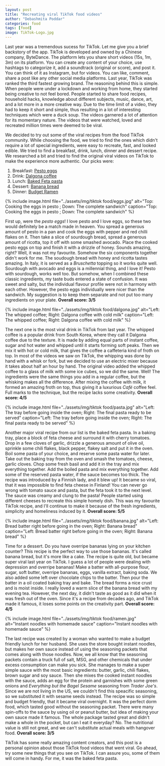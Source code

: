 ```yaml
---
layout: post
title: "Recreating viral TikTok food videos"
author: "Debashmita Poddar"
categories: food
tags: [food]
image: TikTok-Logo.jpg
---
```


Last year was a tremendous sucess for TikTok. Let me give you a brief backstory of the app. TikTok is developed and owned by a Chinese company, ByteDance.
The platform lets you share short videos (15s, 1m, 3m) on its platform. You can create any content of your choice, use hashtags to categorize it, add 
a soundtrack (original or score), and post it. You can think of it as Instagram, but for videos. You can like, comment, share a post like any other social
media platforms. Last year, TikTok was ranked the third fastest growing brand. The reasoning behind this is simple. When people were under a lockdown and 
working from home, they started being creative to not feel bored. People started to share food recipes, household hacks, knowledge about different subjects,
music, dance, art, and a lot more in a more creative way. Due to the time limit of a video, they had to keep it short and simple, thus resulting in a lot of
interesting techniques which were a duck soup. The videos garnered a lot of attention for its momentary nature. The videos that were watched, loved and
recreated million times were deemed to be viral.

We decided to try out some of the viral recipes from the food TikTok community. While choosing the food, we tried to find the ones which didn't require a lot
of special ingredients, were easy to recreate, fast, and looked edible. We tried to find a breakfast, drink, lunch, dinner and dessert
recipe. We researched a bit and tried to find the original viral videos on TikTok to make the experience more authentic. Our picks were:

1. Breakfast: <a target="blank" href="https://tiktok.com/@amywilichowski/video/6955536851595758853">Pesto eggs</a> 
2. Drink: <a target="blank" href="https://tiktok.com/@imhannahcho/video/6802754868902710533">Dalgona coffee</a>
3. Lunch: <a target="blank" href="https://tiktok.com/@liemessa/video/6923943550111550726">Baked Feta pasta</a>
4. Dessert: <a target="blank" href="https://tiktok.com/@cookingwithshereen/video/6805684184099622150">Banana bread</a>
5. Dinner: <a target="blank" href="https://tiktok.com/@westnest4/video/6921498209642679557">Budget Ramen</a>



{% 
include image.html 
file="../assets/img/tiktok food/eggs.jpg" 
alt="Top: Cooking the eggs in pesto ; Down: The complete sandwich" 
caption="Top: Cooking the eggs in pesto ; Down: The complete sandwich" 
%}


First up, were the *pesto eggs*! I love pesto and I love eggs, so these two would definitely be a match made in heaven. You spread a generous amount of pesto 
in a pan and cook the eggs with pepper and red chilli flakes on it. Then take a slice of sourdough bread, spread a generous amount of ricotta, top it off with
some smashed avocado. Place the cooked pesto eggs on top and finish it with a drizzle of honey. Sounds amazing, right? Well, it was not my favourite. Somehow
the six components together didn't work for me. The soudough bread with honey and ricotta tastes amazing. In Italy, it is served as a *Bruschetta* topping so
it works quite well. Sourdough with avocado and eggs is a millennial thing, and I love it! Pesto with sourdough, works well too. But somehow, when I combined
these classic ingredients, my taste buds entered a state of confusion. It was sweet and salty, but the individual flavour profile were not in harmony with
each other. However, the pesto eggs individually were nicer than the sandwich. My suggestion is to keep them separate and not put too many ingredients on your 
plate. **Overall score: 3/5**




{% 
include image.html 
file="../assets/img/tiktok food/dalgona.jpg" 
alt="Left: The whipped coffee; Right: Dalgona coffee with cold milk" 
caption="Left: The whipped coffee; Right: Dalgona coffee with cold milk" 
%}


The next one is the most viral drink in TikTok from last year. The whipped coffee is a popular drink from South Korea, where they call it Dalgona coffee due to
the texture. It is made by adding equal parts of instant coffee, sugar and hot water and whipped until it starts forming soft peaks. Then we mix it with hot or
cold milk, that gives the coffee a caffeteria kind of froth on top. In most of the videos we saw on TikTok, the whipping was done by hand with a whisk or fork, but
we decided to use an electric mixer because it takes about half an hour by hand. The original video added the whipped coffee to a glass of milk with some ice
cubes, so we did the same. Well! The ingredients were the same things you add in a regular coffee, but the whisking makes all the difference. After mixing the
coffee with milk, it formed an amazing froth on top, thus giving it a luxurious *Café* coffee feel. Full marks to the technique, but the recipe lacks some
creativity. **Overall score: 4/5**




{% 
include image.html 
file="../assets/img/tiktok food/pasta.jpg" 
alt="Left: The tray before going inside the oven; Right: The final pasta ready to be served" 
caption="Left: The tray before going inside the oven; Right: The final pasta ready to be served" 
%}


Another major viral recipe from our list is the baked feta pasta. In a baking tray, place a block of feta cheese and surround it with cherry tomatoes. Drop in a
few cloves of garlic, drizzle a generous amount of olive oil, sprinkle some chili flakes, black pepper, flakey salt and put it in the oven. Boil some pasta of
your choice, and reserve some pasta water for later. Take out the baking tray from the oven and smash the tomatoes, cheese, garlic cloves. Chop some fresh basil and 
add it in the tray and mix everything together. Add the boiled pasta and mix everything together. Add some of the reserved pasta water, if the sauce becomes too
thick. The recipe was introduced by a Finnish lady, and it blew up! It became so viral, that it was impossible to find feta cheese in Finland! You can never go
wrong with tomato sauce and pasta, but the feta took it to the next level. The sauce was creamy and clung to the pasta! People started using different cheeses to
recreate this simple homely dish. This was my favourite TikTok recipe, and I'll continue to make it because of the fresh ingredients, simplicity and homeliness 
induced by it. **Overall score: 5/5**




{% 
include image.html 
file="../assets/img/tiktok food/banana.jpg" 
alt="Left: Bread batter right before going in the oven; Right: Banana bread" 
caption="Left: Bread batter right before going in the oven; Right: Banana bread" 
%}


Time for a dessert. Do you have overripe bananas lying on your kitchen counter? This recipe is the perfect way to use those bananas. It's called banana bread,
but it's more like a cake. The recipe is quite old, but became super viral last year on TikTok. I guess a lot of people were dealing with depression and overripe
bananas! Make a batter with all-purpose flour, sugar, soft butter, overripe bananas, eggs, vanilla extract, baking soda. We also added some left over chocolate
chips to the batter. Then pour the batter in a oil coated baking tray and bake. The bread forms a nice crust and is moist inside. I really loved a warm slice 
of the banana bread with my evening tea. However, the next day, it didn't taste as good as it did when it was fresh out of the oven. Since it's a recipe from decades
ago, and TikTok made it famous, it loses some points on the creativity part. **Overall score: 4/5**



{% 
include image.html 
file="../assets/img/tiktok food/ramen.jpg" 
alt="Instant noodles with homemade sauce" 
caption="Instant noodles with homemade sauce" 
%}

The last recipe was created by a woman who wanted to make a budget friendly lunch for her husband. She uses the store bought instant noodles, but makes her own sauce
instead of using the seasoning packets that comes along with those noodles. Now, we all know that the seasoning packets contain a truck full of salt, MSG, and
other chemicals that under excess consumption can make you sick. She manages to make a super simple sauce with the most basic ingredients: butter, garlic, chili
flakes, brown sugar and soy sauce. Then she mixes the cooked instant noodles with the sauce, adds an egg for the protein and garnishes with some green onions and 
*Everything but the Bagel Sesame* seasoning from *Trader Joe's*. Since we are not living in the US, we couldn't find this speacific seasoning, so we substituted 
it with sesame seeds instead. The recipe was so simple and budget friendly, that it became viral overnight. It was the perfect dorm food, which tasted good
without the seasoning packet. There were many spin-offs to the sauce by using oil or peanut butter, but idea of making your own sauce made it famous. The
whole package tasted great and didn't make a whole in the pocket, but can I eat it everyday? No. The nutritional value is still not great, and we can't 
substitute actual meals with hangover food. **Overall score: 3/5**




TikTok has some really amazing content creators, and this post is a personal opinion about those TikTok food videos that went viral. Go ahead, try some new
things that you see on TikTok. I can assure you, some of them will come in handy. For me, it was the baked feta pasta.
